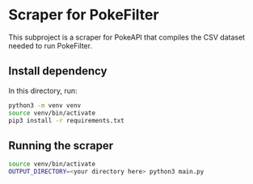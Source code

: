 # Scraper for PokeFilter

This subproject is a scraper for PokeAPI that compiles the CSV dataset needed to run PokeFilter.

## Install dependency

In this directory, run:

```bash
python3 -m venv venv
source venv/bin/activate
pip3 install -r requirements.txt
```

## Running the scraper

```bash
source venv/bin/activate
OUTPUT_DIRECTORY=<your directory here> python3 main.py
```
